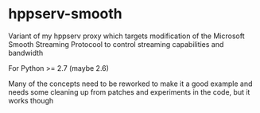 hppserv-smooth
==============

Variant of my hppserv proxy which targets modification
of the Microsoft Smooth Streaming Protocool to control
streaming capabilities and bandwidth

For Python >= 2.7 (maybe 2.6)

Many of the concepts need to be reworked to make it
a good example and needs some cleaning up from
patches and experiments in the code, but it works
though
